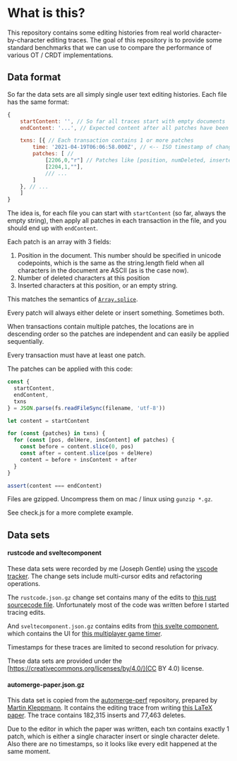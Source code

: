 # What is this?

This repository contains some editing histories from real world character-by-character editing traces. The goal of this repository is to provide some standard benchmarks that we can use to compare the performance of various OT / CRDT implementations.

## Data format

So far the data sets are all simply single user text editing histories. Each file has the same format:

```javascript
{
    startContent: '', // So far all traces start with empty documents
    endContent: '...', // Expected content after all patches have been applied

    txns: [{ // Each transaction contains 1 or more patches
        time: '2021-04-19T06:06:58.000Z', // <-- ISO timestamp of change
        patches: [ // 
            [2206,0,"r"] // Patches like [position, numDeleted, inserted content]
            [2204,1,""],
            /// ...
        ]
    }, // ...
    ]
}
```

The idea is, for each file you can start with `startContent` (so far, always the empty string), then apply all patches in each transaction in the file, and you should end up with `endContent`.

Each patch is an array with 3 fields:

1. Position in the document. This number should be specified in unicode codepoints, which is the same as the string.length field when all characters in the document are ASCII (as is the case now).
2. Number of deleted characters at this position
3. Inserted characters at this position, or an empty string.

This matches the semantics of [`Array.splice`](https://developer.mozilla.org/en-US/docs/Web/JavaScript/Reference/Global_Objects/Array/splice).

Every patch will always either delete or insert something. Sometimes both.

When transactions contain multiple patches, the locations are in descending order so the patches are independent and can easily be applied sequentially.

Every transaction must have at least one patch.

The patches can be applied with this code:

```javascript
const {
  startContent,
  endContent,
  txns
} = JSON.parse(fs.readFileSync(filename, 'utf-8'))

let content = startContent

for (const {patches} in txns) {
  for (const [pos, delHere, insContent] of patches) {
    const before = content.slice(0, pos)
    const after = content.slice(pos + delHere)
    content = before + insContent + after
  }
}

assert(content === endContent)
```

Files are gzipped. Uncompress them on mac / linux using `gunzip *.gz`.

See check.js for a more complete example.


## Data sets

#### rustcode and sveltecomponent

These data sets were recorded by me (Joseph Gentle) using the [vscode tracker](https://github.com/josephg/vscode-tracker/). The change sets include multi-cursor edits and refactoring operations.

The `rustcode.json.gz` change set contains many of the edits to [this rust sourcecode file](https://github.com/josephg/skiplistrs/blob/140fe17f484daa2bf4e32983f6a4ce60020eee1a/src/skiplist.rs). Unfortunately most of the code was written before I started tracing edits.

And `sveltecomponent.json.gz` contains edits from [this svelte component](https://github.com/josephg/glassbeadtimer/blob/c3d8e14e2abc998a328cdabbd559c4db10b42e5b/src/App.svelte), which contains the UI for [this multiplayer game timer](https://glassbead.seph.codes/).

Timestamps for these traces are limited to second resolution for privacy.

These data sets are provided under the [https://creativecommons.org/licenses/by/4.0/](CC BY 4.0) license.


#### automerge-paper.json.gz

This data set is copied from the [automerge-perf](https://github.com/automerge/automerge-perf/) repository, prepared by [Martin Kleppmann](https://martin.kleppmann.com/). It contains the editing trace from writing [this LaTeX paper](https://arxiv.org/abs/1608.03960). The trace contains 182,315 inserts and 77,463 deletes.

Due to the editor in which the paper was written, each txn contains exactly 1 patch, which is either a single character insert or single character delete. Also there are no timestamps, so it looks like every edit happened at the same moment.

